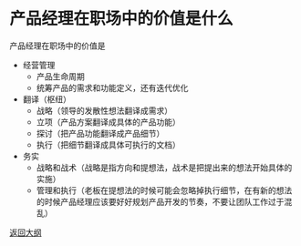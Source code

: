 # 产品经理在职场中的价值是什么

产品经理在职场中的价值是

- 经营管理
  - 产品生命周期
  - 统筹产品的需求和功能定义，还有迭代优化
- 翻译（枢纽）
  - 战略（领导的发散性想法翻译成需求）
  - 立项（产品方案翻译成具体的产品功能）
  - 探讨（把产品功能翻译成产品细节）
  - 执行（把细节翻译成具体可执行的文档）
- 务实
  - 战略和战术（战略是指方向和提想法，战术是把提出来的想法开始具体的实施）
  - 管理和执行（老板在提想法的时候可能会忽略掉执行细节，在有新的想法的时候产品经理应该要好好规划产品开发的节奏，不要让团队工作过于混乱）



[返回大纲](https://github.com/FRANKIETANG/PM#%E4%BA%A7%E5%93%81%E7%BB%8F%E7%90%86%E7%AC%AC%E4%B8%80%E8%AF%BE-%E5%A4%A7%E7%BA%B2)
